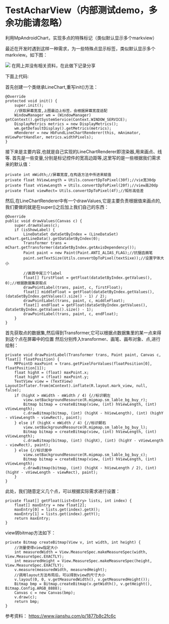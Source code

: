 # TestAcharView（内部测试demo，多余功能请忽略）
利用MpAndroidChart，实现多点的特殊标记（类似默认显示多个markview）

最近在开发时遇到这样一种需求，为一些特殊点显示标签，类似默认显示多个markview。如下图：

![](https://zhaoshuming.github.io/2019/03/12/mpchart-point-label/chart_label.png)
在网上并没有相关资料，在此做下记录分享

下面上代码:

首先创建一个类继承LineChart,重写init()方法：

	@Override
    protected void init() {
        super.init();
        //获取屏幕宽度,上图最边上标签，会根据屏幕宽度适配
        WindowManager wm = (WindowManager) getContext().getSystemService(Context.WINDOW_SERVICE);
        DisplayMetrics metrics = new DisplayMetrics();
        wm.getDefaultDisplay().getMetrics(metrics);
        mRenderer = new HbFundLineChartRenderer(this, mAnimator, mViewPortHandler, metrics.widthPixels);
    }


接下来是主要内容,也就是自己实现的LineChartRenderer即渲染器,用来画点、线等.
首先是一些变量,分别是标记控件的宽高边距等,这里写的是一些根据我们需求来的默认值：

	private int mWidth;//屏幕宽度,在构造方法中传进来赋值
    private float hViewLength = Utils.convertDpToPixel(30f);//vie宽30dp
    private float vViewLength = Utils.convertDpToPixel(20f);//view高20dp
    private float viewRect= Utils.convertDpToPixel(4f);//矩形高低差

然后,在LineChartRenderer中有一个drawValues,它是主要负责根据值来画点的,我们要做的就是在super()之后加上我们自己的东西：

	@Override
    public void drawValues(Canvas c) {
        super.drawValues(c);
        if (isShowLabel) {
            LineDataSet dataSetByIndex = (LineDataSet) mChart.getLineData().getDataSetByIndex(0);
            Transformer trans = mChart.getTransformer(dataSetByIndex.getAxisDependency());
            Paint paint = new Paint(Paint.ANTI_ALIAS_FLAG);//抗锯齿画笔
            paint.setTextSize(Utils.convertDpToPixel(textSixe));//设置字体大小

            //画首中尾三个label
            float[] firstFloat = getFloat(dataSetByIndex.getValues(), 0);//根据数据集获取点
            drawPointLabel(trans, paint, c, firstFloat);
            float[] middleFloat = getFloat(dataSetByIndex.getValues(), (dataSetByIndex.getValues().size() - 1) / 2);
            drawPointLabel(trans, paint, c, middleFloat);
            float[] endFloat = getFloat(dataSetByIndex.getValues(), dataSetByIndex.getValues().size() - 1);
            drawPointLabel(trans, paint, c, endFloat);
        }
    }

首先获取点的数据集,然后得到Transformer,它可以根据点数据集里的某一点来得到这个点在屏幕中的位置
然后分别传入transformer、画笔、画布对象、点,进行绘制：

	private void drawPointLabel(Transformer trans, Paint paint, Canvas c, float[] floatPosition) {
        MPPointD maxPoint = trans.getPixelForValues(floatPosition[0], floatPosition[1]);
        float highX = (float) maxPoint.x;
        float highY = (float) maxPoint.y;
        TextView view = (TextView) LayoutInflater.from(mContext).inflate(R.layout.mark_view, null, false);
        if (highX > mWidth - mWidth / 4) {//标识朝左
            view.setBackgroundResource(R.mipmap.sm_lable_bg_buy_r);
            Bitmap bitmap = createBitmap(view, (int) hViewLength, (int) vViewLength);
            c.drawBitmap(bitmap, (int) (highX - hViewLength), (int) (highY - vViewLength - viewRect), paint);
        } else if (highX < mWidth / 4) {//标识朝右
            view.setBackgroundResource(R.mipmap.sm_lable_bg_buy_l);
            Bitmap bitmap = createBitmap(view, (int) hViewLength, (int) vViewLength);
            c.drawBitmap(bitmap, (int) (highX), (int) (highY - vViewLength - viewRect), paint);
        } else {//标识居中
            view.setBackgroundResource(R.mipmap.sm_lable_bg_buy_c);
            Bitmap bitmap = createBitmap(view, (int) hViewLength, (int) vViewLength);
            c.drawBitmap(bitmap, (int) (highX - hViewLength / 2), (int) (highY - vViewLength - viewRect), paint);
        }
    }

此处，我们随意定义几个点，可以根据实际需求进行设置：

	private float[] getFloat(List<Entry> lists, int index) {
        float[] maxEntry = new float[2];
        maxEntry[0] = lists.get(index).getX();
        maxEntry[1] = lists.get(index).getY();
        return maxEntry;
    }

view转bitmap方法如下：

	private Bitmap createBitmap(View v, int width, int height) {
        //测量使得view指定大小
        int measuredWidth = View.MeasureSpec.makeMeasureSpec(width, View.MeasureSpec.EXACTLY);
        int measuredHeight = View.MeasureSpec.makeMeasureSpec(height, View.MeasureSpec.EXACTLY);
        v.measure(measuredWidth, measuredHeight);
        //调用layout方法布局后，可以得到view的尺寸大小
        v.layout(0, 0, v.getMeasuredWidth(), v.getMeasuredHeight());
        Bitmap bmp = Bitmap.createBitmap(v.getWidth(), v.getHeight(), Bitmap.Config.ARGB_8888);
        Canvas c = new Canvas(bmp);
        v.draw(c);
        return bmp;
    }

参考资料：
https://www.jianshu.com/p/1877b8c2fc6c

